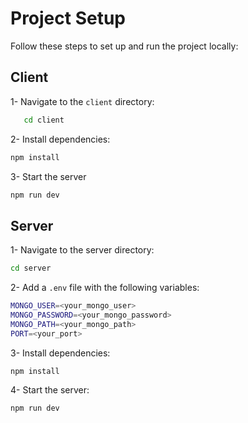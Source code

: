 # Project Setup

Follow these steps to set up and run the project locally:

## Client

1- Navigate to the `client` directory:

```bash
   cd client
```

2- Install dependencies:

```bash
npm install
```

3- Start the server

```bash
npm run dev
```

## Server

1- Navigate to the server directory:

```bash
cd server
```

2- Add a `.env` file with the following variables:

```bash
MONGO_USER=<your_mongo_user>
MONGO_PASSWORD=<your_mongo_password>
MONGO_PATH=<your_mongo_path>
PORT=<your_port>
```

3- Install dependencies:

```bash
npm install
```

4- Start the server:

```bash
npm run dev
```
